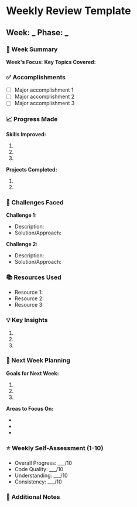 # Weekly Review Template

## Week: **\_** Phase: ********\_********

### 🎯 Week Summary

**Week's Focus:**
**Key Topics Covered:**

### ✅ Accomplishments

- [ ] Major accomplishment 1
- [ ] Major accomplishment 2
- [ ] Major accomplishment 3

### 📈 Progress Made

**Skills Improved:**

1.
2.
3.

**Projects Completed:**

1.
2.

### 🚧 Challenges Faced

**Challenge 1:**

- Description:
- Solution/Approach:

**Challenge 2:**

- Description:
- Solution/Approach:

### 📚 Resources Used

- Resource 1:
- Resource 2:
- Resource 3:

### 💡 Key Insights

1.
2.
3.

### 📅 Next Week Planning

**Goals for Next Week:**

1.
2.
3.

**Areas to Focus On:**

-
-
-

### ⭐ Weekly Self-Assessment (1-10)

- Overall Progress: \_\_\_/10
- Code Quality: \_\_\_/10
- Understanding: \_\_\_/10
- Consistency: \_\_\_/10

### 📝 Additional Notes
